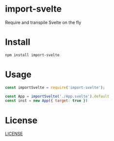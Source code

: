 # import-svelte

Require and transpile Svelte on the fly

# Install

```bash
npm install import-svelte
```

# Usage

```js
const importSvelte = require('import-svelte');

const App = importSvelte('./App.svelte').default
const inst = new App({ target: true })
```

# License

[LICENSE](./LICENSE)
